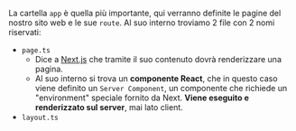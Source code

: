 La cartella `app` è quella più importante, qui verranno definite le pagine del nostro sito web e le sue `route`.
Al suo interno troviamo 2 file con 2 nomi riservati: 

- `page.ts`
	- Dice a [Next.js](Next.js) che tramite il suo contenuto dovrà renderizzare una pagina.
	- Al suo interno si trova un **componente React**, che in questo caso viene definito un `Server Component`, un componente che richiede un "environment" speciale fornito da Next. **Viene eseguito e renderizzato sul server**, mai lato client.
- `layout.ts`
